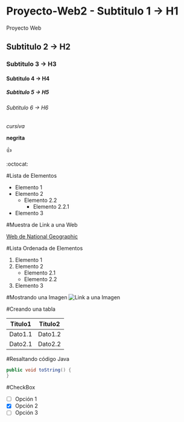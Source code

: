 # Proyecto-Web2 - Subtitulo 1 -> H1
Proyecto Web
## Subtitulo 2 -> H2
### Subtitulo 3 -> H3
#### Subtitulo 4 -> H4
##### Subtitulo 5 -> H5
###### Subtitulo 6 -> H6

*cursiva*

**negrita**

:+1:

:octocat:

#Lista de Elementos

* Elemento 1
* Elemento 2
  * Elemento 2.2
    * Elemento 2.2.1
* Elemento 3

#Muestra de Link a una Web

[Web de National Geographic](http://www.nationalgeographic.com.es/)

#Lista Ordenada de Elementos

1. Elemento 1
2. Elemento 2
    * Elemento 2.1
    * Elemento 2.2
3. Elemento 3

#Mostrando una Imagen
![Link a una Imagen](https://cdn.pixabay.com/photo/2012/04/14/16/21/sun-34485_960_720.png)

#Creando una tabla

Titulo1 | Titulo2
------- | -------
Dato1.1 | Dato1.2
Dato2.1 | Dato2.2

#Resaltando código Java

```java
public void toString() {
}
```

#CheckBox
- [ ] Opción 1
- [X] Opción 2
- [ ] Opción 3
